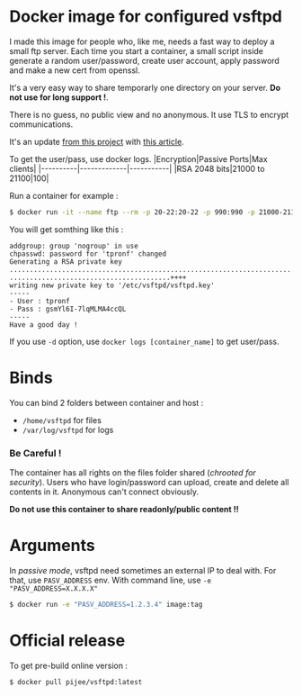 # Docker image for configured vsftpd
I made this image for people who, like me, needs a fast way to deploy a small ftp server.
Each time you start a container, a small script inside generate a random user/password, create user account, apply password and make a new cert from openssl.

It's a very easy way to share temporarly one directory on your server. **Do not use for long support !**.

There is no guess, no public view and no anonymous. It use TLS to encrypt communications.

It's an update [from this project](https://github.com/lhauspie/docker-vsftpd-alpine) with [this article](https://docs.rockylinux.org/guides/file_sharing/secure_ftp_server_vsftpd/).

To get the user/pass, use docker logs.
|Encryption|Passive Ports|Max clients|
|----------|-------------|-----------|
|RSA 2048 bits|21000 to 21100|100|


Run a container for example :
```bash
$ docker run -it --name ftp --rm -p 20-22:20-22 -p 990:990 -p 21000-21100:21000-21100 -v [local_dir]:/home/vsftpd image:tag
```

You will get somthing like this :
```
addgroup: group 'nogroup' in use
chpasswd: password for 'tpronf' changed
Generating a RSA private key
......................................................................................++++
........................................++++
writing new private key to '/etc/vsftpd/vsftpd.key'
-----
- User : tpronf
- Pass : gsmYl6I-7lqMLMA4ccQL
-----
Have a good day !
```

If you use `-d` option, use `docker logs [container_name]` to get user/pass.


# Binds
You can bind 2 folders between container and host :
- `/home/vsftpd` for files
- `/var/log/vsftpd` for logs

### Be Careful !
The container has all rights on the files folder shared (*chrooted for security*). Users who have login/password can upload, create and delete all contents in it. Anonymous can't connect obviously.

**Do not use this container to share readonly/public content !!**

# Arguments
In *passive mode*, vsftpd need sometimes an external IP to deal with. For that, use `PASV_ADDRESS` env.
With command line, use `-e "PASV_ADDRESS=X.X.X.X"`
```bash
$ docker run -e "PASV_ADDRESS=1.2.3.4" image:tag
```

# Official release
To get pre-build online version :
```bash
$ docker pull pijee/vsftpd:latest
```